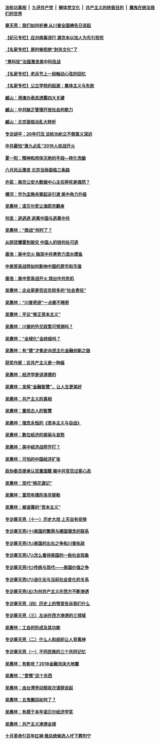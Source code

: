####  [法轮功真相](../../../../basic/blob/master/README.md?t=06210431) &nbsp;|&nbsp; [九评共产党](../../../../9ping.md/blob/master/README.md?t=06210431) &nbsp;|&nbsp; [解体党文化](../../../../jtdwh.md/blob/master/README.md?t=06210431)  &nbsp;|&nbsp; [共产主义的终极目的](../../../../gczydzjmd.md/blob/master/README.md?t=06210431) &nbsp;|&nbsp; [魔鬼在统治我们的世界](../../../../mgztzwmdsj.md/blob/master/README.md?t=06210431) 

#### [章天亮：我们如何祈祷 从川普全国祷告日说起](../pages/nsc423/n11944627.md?t=06210431) 

#### [【纪元专栏】应对病毒流行 渥京未以加人为先引担忧](../pages/nsc423/n11875714.md?t=06210431) 

#### [【名家专栏】是时候拒绝“封杀文化”了](../pages/nsc423/n11814093.md?t=06210431) 

#### [“黑科技”治国激发美中科技战](../pages/nsc423/n11638056.md?t=06210431) 

#### [【名家专栏】老兵节上一段触动心弦的回忆](../pages/nsc423/n11646016.md?t=06210431) 

#### [【名家专栏】公立学校的起源：集体主义与失败](../pages/nsc423/n11601833.md?t=06210431) 

#### [臧山：港澳办表态透露四大关键](../pages/nsc423/n11421628.md?t=06210431) 

#### [臧山：中共缺乏管理开放社会的能力](../pages/nsc423/n11407457.md?t=06210431) 

#### [臧山：北京面临治乱大转折](../pages/nsc423/n11406895.md?t=06210431) 

#### [专访胡平：20年打压 法轮功屹立不倒意义深远](../pages/nsc423/n11398800.md?t=06210431) 

#### [中共最怕“逢九必乱”2019人权战开火](../pages/nsc423/n11385248.md?t=06210431) 

#### [夏一阳：精神和肉体灭绝的手段—转化洗脑](../pages/nsc423/n11368250.md?t=06210431) 

#### [六月风云激变 北京当局面临三条路](../pages/nsc423/n11313668.md?t=06210431) 

#### [许茹：南京公安大数据中心主任猝死是偶然？](../pages/nsc423/n11064744.md?t=06210431) 

#### [横河：华为孟晚舟案起诉引渡 美中角力升级](../pages/nsc423/n11027230.md?t=06210431) 

#### [吴惠林：诺贝尔奖让海耶克翻身](../pages/nsc423/n10890049.md?t=06210431) 

#### [何坚：逃逃逃 逃离中国与逃离中共](../pages/nsc423/n10592891.md?t=06210431) 

#### [吴惠林：“商战”何时了？](../pages/nsc423/n10573558.md?t=06210431) 

#### [从网贷爆雷到股灾 中国人的钱何处可逃](../pages/nsc423/n10572800.md?t=06210431) 

#### [唐浩：美中交火 隐现中共黑势力混水摸鱼](../pages/nsc423/n10544040.md?t=06210431) 

#### [中美贸易战将如何影响中国的房市和币值](../pages/nsc423/n10543697.md?t=06210431) 

#### [唐浩：美中贸易战开火 烧出中共危机](../pages/nsc423/n10540126.md?t=06210431) 

#### [吴惠林：企业家是否应负较多的“社会责任”](../pages/nsc423/n10535022.md?t=06210431) 

#### [吴惠林：“川普奇迹”一点都不稀奇](../pages/nsc423/n10512808.md?t=06210431) 

#### [吴惠林：平议“修正资本主义”](../pages/nsc423/n10495724.md?t=06210431) 

#### [吴惠林：川普的外交政策可预测吗？](../pages/nsc423/n10462387.md?t=06210431) 

#### [吴惠林：“全球化”会终结吗？](../pages/nsc423/n10452838.md?t=06210431) 

#### [吴惠林：有“德”才能走向民主化金融创新之路](../pages/nsc423/n10432292.md?t=06210431) 

#### [获奖作家：这共产主义是一种癌](../pages/nsc423/n10431541.md?t=06210431) 

#### [吴惠林：经济学是讲道德的](../pages/nsc423/n10398014.md?t=06210431) 

#### [吴惠林：发挥“金融智慧”，让人生更美好](../pages/nsc423/n10375019.md?t=06210431) 

#### [吴惠林：共产主义的真相](../pages/nsc423/n10351394.md?t=06210431) 

#### [吴惠林：重拾古人的智慧](../pages/nsc423/n10337691.md?t=06210431) 

#### [吴惠林：理念永恒的《资本主义与自由》](../pages/nsc423/n10316274.md?t=06210431) 

#### [吴惠林：数位经济的美丽与哀愁](../pages/nsc423/n10292946.md?t=06210431) 

#### [吴惠林：美中经济战将开打？](../pages/nsc423/n10258825.md?t=06210431) 

#### [吴惠林：可怕的中国经济扩张](../pages/nsc423/n10219147.md?t=06210431) 

#### [政协委员提承认双重国籍 揭中共官员过客心态](../pages/nsc423/n10208809.md?t=06210431) 

#### [吴惠林：现代“桃花源记”](../pages/nsc423/n10185234.md?t=06210431) 

#### [吴惠林：富而有德的洛克斐勒](../pages/nsc423/n10142264.md?t=06210431) 

#### [吴惠林：被诬蔑的“资本主义”](../pages/nsc423/n10124816.md?t=06210431) 

#### [专访章天亮（十一）历史大戏 上天自有安排](../pages/nsc423/n10094905.md?t=06210431) 

#### [专访章天亮(十)美国的繁荣与建国理念的联系](../pages/nsc423/n10094899.md?t=06210431) 

#### [专访章天亮(九)美国的左右之争和川普执政](../pages/nsc423/n10094889.md?t=06210431) 

#### [专访章天亮(八)怎么看待美国的一些社会现象](../pages/nsc423/n10094857.md?t=06210431) 

#### [专访章天亮(七)传统与现代——美国价值之争](../pages/nsc423/n10093140.md?t=06210431) 

#### [专访章天亮(六)进化论与当前社会变化的关系](../pages/nsc423/n10092036.md?t=06210431) 

#### [专访章天亮(五)为何共产主义在西方不断渗透](../pages/nsc423/n10083620.md?t=06210431) 

#### [专访章天亮（四）历史上的预言告诉我们什么](../pages/nsc423/n10083606.md?t=06210431) 

#### [专访章天亮（三）左派在西方渗透的三领域](../pages/nsc423/n10081115.md?t=06210431) 

#### [吴惠林：工会的形成及其功能](../pages/nsc423/n10080633.md?t=06210431) 

#### [专访章天亮（二）什么人和组织让人背离神](../pages/nsc423/n10076637.md?t=06210431) 

#### [专访章天亮（一）不同民族的三个共同记忆](../pages/nsc423/n10074188.md?t=06210431) 

#### [吴惠林：有影呒？2018金融泡沫大地震](../pages/nsc423/n10040534.md?t=06210431) 

#### [吴惠林：“爱情”这个东西](../pages/nsc423/n10019423.md?t=06210431) 

#### [吴惠林：由台湾劳动部政次请辞说起](../pages/nsc423/n9979679.md?t=06210431) 

#### [吴惠林：五鬼搬运如何了？](../pages/nsc423/n9925338.md?t=06210431) 

#### [吴惠林：有感于本年诺贝尔经济学奖](../pages/nsc423/n9871883.md?t=06210431) 

#### [吴惠林：共产主义渗透全球](../pages/nsc423/n9812748.md?t=06210431) 

#### [十月革命引百年红祸 俄总统候选人吁下葬列宁](../pages/nsc423/n9810182.md?t=06210431) 

